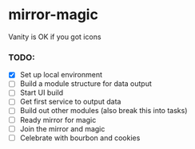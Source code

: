 # mirror-magic
Vanity is OK if you got icons

### TODO:

- [x] Set up local environment
- [ ] Build a module structure for data output
- [ ] Start UI build
- [ ] Get first service to output data
- [ ] Build out other modules (also break this into tasks)
- [ ] Ready mirror for magic
- [ ] Join the mirror and magic
- [ ] Celebrate with bourbon and cookies